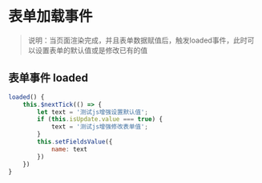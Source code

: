 # 表单加载事件

> 说明：当页面渲染完成，并且表单数据赋值后，触发loaded事件，此时可以设置表单的默认值或是修改已有的值

## 表单事件 loaded

```js
loaded() {
    this.$nextTick(() => {
        let text = '测试js增强设置默认值';
        if (this.isUpdate.value === true) {
            text = '测试js增强修改表单值';
        }
        this.setFieldsValue({
            name: text
        })
    })
}
```